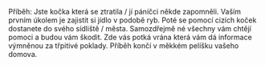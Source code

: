 Příběh:
  Jste kočka která se ztratila / jí páníčci někde zapomněli.
  Vaším prvním úkolem je zajistit si jídlo v podobě ryb.
  Poté se pomocí cizích koček dostanete do svého sídliště / města. Samozdřejmě né všechny vám chtějí pomoci a budou vám škodit.
  Zde vás potká vrána která vám dá informace výmněnou za třpitivé poklady.
  Příběh končí v měkkém pelíšku vašeho domova.
